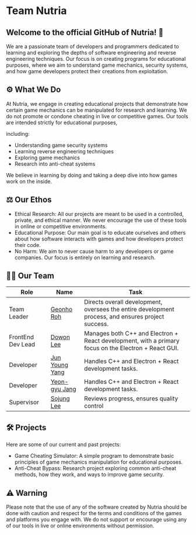 # Team Nutria 
## Welcome to the official GitHub of Nutria! 👋

We are a passionate team of developers and programmers dedicated to learning and exploring the depths of software engineering and reverse engineering techniques. Our focus is on creating programs for educational purposes, where we aim to understand game mechanics, security systems, and how game developers protect their creations from exploitation.

## ⚙️ What We Do
At Nutria, we engage in creating educational projects that demonstrate how certain game mechanics can be manipulated for research and learning. 
We do not promote or condone cheating in live or competitive games. Our tools are intended strictly for educational purposes, 

including:

* Understanding game security systems
* Learning reverse engineering techniques
* Exploring game mechanics
* Research into anti-cheat systems

We believe in learning by doing and taking a deep dive into how games work on the inside.

## ⚖️ Our Ethos
* Ethical Research: All our projects are meant to be used in a controlled, private, and ethical manner. We never encourage the use of these tools in online or competitive environments.
* Educational Purpose: Our main goal is to educate ourselves and others about how software interacts with games and how developers protect their code.
* No Harm: We aim to never cause harm to any developers or game companies. Our focus is entirely on learning and research.

## 🧑‍💻 Our Team
| Role            | Name                                                | Task                        |
|-------------------|------------------------------------------------------|-----------------------------|
| Team Leader       | [Geonho Roh](https://github.com/nickroh)                     | Directs overall development, oversees the entire development process, and ensures project success.  |
| FrontEnd Dev Lead | [Dowon Lee](https://github.com/Dowon3)                       | Manages both C++ and Electron + React development, with a primary focus on the Electron + React GUI.|
| Developer      | [Jun Young Yang](https://github.com/junnman0216)             | Handles C++ and Electron + React development tasks.                       |
| Developer      | [Yeon-gyu Jang](https://github.com/yeongyuchang)             | Handles C++ and Electron + React development tasks.                       |
| Supervisor     | [Sojung Lee](https://github.com/polarbeareyes)               | Reviews progress, ensures quality control |


## 🛠️ Projects
Here are some of our current and past projects:

* Game Cheating Simulator: A simple program to demonstrate basic principles of game mechanics manipulation for educational purposes.
* Anti-Cheat Bypass: Research project exploring common anti-cheat methods, how they work, and ways to improve game security.
  
## ⚠️ Warning
Please note that the use of any of the software created by Nutria should be done with caution and respect for the terms and conditions of the games and platforms you engage with. We do not support or encourage using any of our tools in live or online environments without permission.
